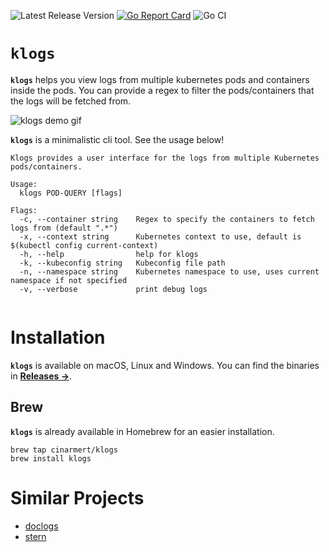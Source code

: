 ![Latest Release Version](https://img.shields.io/github/v/release/cinarmert/klogs)
[![Go Report Card](https://goreportcard.com/badge/github.com/cinarmert/klogs)](https://goreportcard.com/report/github.com/cinarmert/klogs)
![Go CI](https://github.com/cinarmert/klogs/workflows/Go%20CI/badge.svg)

# `klogs`

**`klogs`** helps you view logs from multiple kubernetes pods and containers inside the pods. You can provide a regex to filter the pods/containers that the logs will be fetched from.

![klogs demo gif](img/klogs-demo.gif)

**`klogs`** is a minimalistic cli tool. See the usage below!

```
Klogs provides a user interface for the logs from multiple Kubernetes pods/containers.

Usage:
  klogs POD-QUERY [flags]

Flags:
  -c, --container string    Regex to specify the containers to fetch logs from (default ".*")
  -x, --context string      Kubernetes context to use, default is $(kubectl config current-context)
  -h, --help                help for klogs
  -k, --kubeconfig string   Kubeconfig file path
  -n, --namespace string    Kubernetes namespace to use, uses current namespace if not specified 
  -v, --verbose             print debug logs


```

# Installation

**`klogs`** is available on macOS, Linux and Windows. You can find the binaries in [**Releases &rarr;**](https://github.com/cinarmert/klogs/releases).

## Brew

**`klogs`** is already available in Homebrew for an easier installation.

```
brew tap cinarmert/klogs
brew install klogs
```

# Similar Projects

- [doclogs](https://github.com/cinarmert/doclogs)
- [stern](https://github.com/wercker/stern)